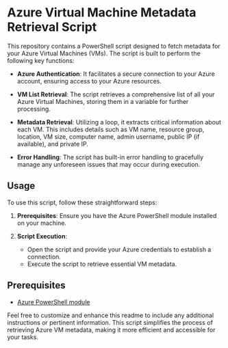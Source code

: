 # Azure Virtual Machine Metadata Retrieval Script

This repository contains a PowerShell script designed to fetch metadata for your Azure Virtual Machines (VMs). The script is built to perform the following key functions:

- **Azure Authentication**: It facilitates a secure connection to your Azure account, ensuring access to your Azure resources.

- **VM List Retrieval**: The script retrieves a comprehensive list of all your Azure Virtual Machines, storing them in a variable for further processing.

- **Metadata Retrieval**: Utilizing a loop, it extracts critical information about each VM. This includes details such as VM name, resource group, location, VM size, computer name, admin username, public IP (if available), and private IP.

- **Error Handling**: The script has built-in error handling to gracefully manage any unforeseen issues that may occur during execution.

## Usage

To use this script, follow these straightforward steps:

1. **Prerequisites**: Ensure you have the Azure PowerShell module installed on your machine.

2. **Script Execution**:
   - Open the script and provide your Azure credentials to establish a connection.
   - Execute the script to retrieve essential VM metadata.

## Prerequisites

- [Azure PowerShell module](https://docs.microsoft.com/en-us/powershell/azure/install-az-ps)

Feel free to customize and enhance this readme to include any additional instructions or pertinent information. This script simplifies the process of retrieving Azure VM metadata, making it more efficient and accessible for your tasks.
